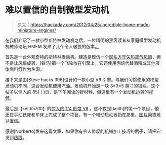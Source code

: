 # 难以置信的自制微型发动机

> 原文：<https://hackaday.com/2012/04/25/incredible-home-made-miniature-engines/>

在我们介绍了一款小型斯特林发动机之后，一位精明的黑客读者从家庭模型发动机机械师论坛 HMEM 发来了几个令人敬畏的版本[。](http://www.homemodelenginemachinist.com/)

首先是一台外观奇特的斯特林发动机。建造是模仿一个[御名方守矢热空气风扇](http://users.moscow.com/oiseming/lc_ant_p/pic_Prj1.htm)，但不是让风扇旋转，[铁马]把一个飞轮放在引擎上。它还使用丙烷代替酒精或其他液体燃料灯作为热源。

接下来是由[Steve hucks 396]设计的一款小型 V8 引擎。与我们习惯使用的模型发动机不同，这台发动机使用汽油。发动机开始是一块 3×3×5 英寸的铝块。这个帖子以惊人的 85(！)页，是下午阅读的好材料，但这里有一个发动机运转的[视频](http://www.youtube.com/watch?v=FnbwsLysqGk)。

最后是【keith5700】的[惊人的 1/4 刻度 V8](http://www.homemodelenginemachinist.com/index.php?topic=14330.0) 。这不仅是[keith]的第一个项目，他还在手动铣床和车床上完成了整个项目。有一个电动启动器扔在那里，[图片](http://www.homemodelenginemachinist.com/index.php?topic=14330.45)简直难以置信。

感谢[Norberto]发来这篇文章，如果你有令人惊叹的机械加工技巧的例子，请把它发到[热线](http://hackaday.com/contact-hack-a-day/)。